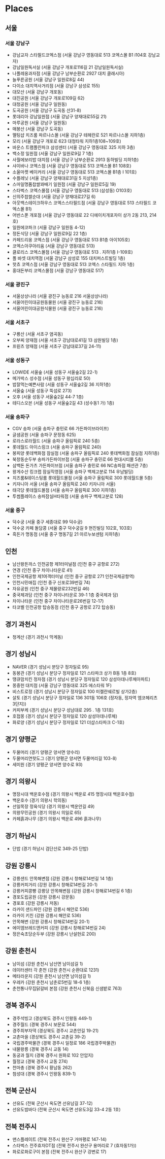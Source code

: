 # Places
## 서울
### 서울 강남구
* 강남교자 스타필드코엑스점 (서울 강남구 영동대로 513 코엑스몰 B1 i104호 강남교자)
* 강남일원독서실 (서울 강남구 개포로116길 21 강남일원독서실)
* 나폴레옹과자점 (서울 강남구 남부순환로 2927 대치 클래시아)
* 늘푸른공원 (서울 강남구 일원로8길 44)
* 다이소 대치역사거리점 (서울 강남구 삼성로 155)
* 대모산 (서울 강남구 개포동)
* 대진공원 (서울 강남구 개포로109길 62)
* 대청공원 (서울 강남구 일원동)
* 도곡공원 (서울 강남구 도곡동 산31-8)
* 롯데리아 강남일원점 (서울 강남구 양재대로55길 21)
* 마루공원 (서울 강남구 일원동)
* 매봉산 (서울 강남구 도곡동)
* 멜팅샵 치즈룸 파르나스몰 (서울 강남구 테헤란로 521 파르나스몰 지하1층)
* 모리 (서울 강남구 개포로 623 대청타워 지하1층108~109호)
* 바운스 트램폴린파크 삼성센터 (서울 강남구 영동대로 325 지하 3층)
* 백소정 일원점 (서울 강남구 일원로9길 7 1층)
* 사월에보리밥 대치점 (서울 강남구 남부순환로 2913 동하빌딩 지하1층)
* 샤이바나 코엑스점 (서울 강남구 영동대로 513 코엑스몰 B1 108호)
* 소울마켓 베이커리 (서울 강남구 영동대로 513 코엑스몰 B1층 I 101호)
* 수플레닛 (서울 강남구 양재대로31길 5 지상1층)
* 스마일명품찹쌀꽈배기 일원점 (서울 강남구 일원로5길 19)
* 스타벅스 코엑스몰점 (서울 강남구 영동대로 513 (삼성동) O103호)
* 신의주찹쌀순대 (서울 강남구 양재대로27길 6)
* 아웃백스테이크하우스 코엑스스타필드점 (서울 강남구 영동대로 513 스타필드 코엑스몰 B1)
* 어반스푼 개포점 (서울 강남구 영동대로 22 디에이치개포자이 상가 2동 213, 214호)
* 일원에코파크 (서울 강남구 일원동 4-12)
* 정돈식당 (서울 강남구 일원로9길 22 1층)
* 카페드리옹 코엑스점 (서울 강남구 영동대로 513 B1층 아이105호)
* 코엑스아쿠아리움 (서울 강남구 영동대로 513)
* 클로리스 코엑스몰점 (서울 강남구 영동대로 513 . 지하1층 I-109호)
* 폴 바셋 대치역점 (서울 강남구 삼성로 155 대치퍼스트빌딩 1층)
* 핫쵸 코엑스점 (서울 강남구 영동대로 513 코엑스 스타필드 지하 1층)
* 홍대돈부리 코엑스몰점 (서울 강남구 영동대로 517)

### 서울 광진구
* 서울상상나라 (서울 광진구 능동로 216 서울상상나라)
* 서울어린이대공원동물원 (서울 광진구 능동로 216)
* 서울어린이대공원식물원 (서울 광진구 능동로 216)

### 서울 서초구
* 구룡산 (서울 서초구 염곡동)
* 오부찌 양재점 (서울 서초구 강남대로41길 13 삼원빌딩 1층)
* 프릳츠 양재점 (서울 서초구 강남대로37길 24-11)

### 서울 성동구
* LOWIDE 서울숲 (서울 성동구 서울숲2길 22-1)
* 메가박스 성수점 (서울 성동구 왕십리로 50)
* 밥잘먹는예쁜사람 (서울 성동구 서울숲2길 36 지하1층)
* 서울숲 (서울 성동구 뚝섬로 273)
* 오후 (서울 성동구 서울숲2길 44-7 1층)
* 테디스오븐 (서울 성동구 서울숲2길 43 (성수동1 가) 1층)

### 서울 송파구
* CGV 송파 (서울 송파구 충민로 66 가든파이브라이프)
* 글샘공원 (서울 송파구 문정동 625)
* 로라스로라월드 (서울 송파구 올림픽로 240 5층)
* 롯데월드 아이스링크 (서울 송파구 올림픽로 240)
* 봉피양 롯데백화점 잠실점 (서울 송파구 올림픽로 240 롯데백화점 잠실점 지하1층)
* 북창동순두부 송파가든파이브점 (서울 송파구 충민로 66 현대시티몰 5층)
* 삼백돈 돈가츠 가든파이브점 (서울 송파구 충민로 66 NC송파점 패션관 7층)
* 왕게수산 킹크랩 잠실직영점 (서울 송파구 백제고분로 114 우남빌딩)
* 치즈룸&테이스팅룸 롯데월드몰점 (서울 송파구 올림픽로 300 롯데월드몰 5층)
* 키자니아 서울 (서울 송파구 올림픽로 240 키자니아 서울)
* 태극당 롯데월드몰점 (서울 송파구 올림픽로 300 지하1층)
* 투썸플레이스 송파잠실H타워점 (서울 송파구 백제고분로 128)

### 서울 중구
* 덕수궁 (서울 중구 세종대로 99 덕수궁)
* 덕수궁 카페 돌담콩 (서울 중구 덕수궁길 9 현진빌딩 102호, 103호)
* 흑돈가 명동점 (서울 중구 명동7길 21 아르누보센텀 지하1층)

## 인천
* 남산왕돈까스 인천공항 제1터미널점 (인천 중구 공항로 272)
* 연경 (인천 중구 차이나타운로 41)
* 인천국제공항 제1여객터미널 (인천 중구 공항로 271 인천국제공항역)
* 인천시민애집 (인천 중구 신포로39번길 74)
* 자유공원 (인천 중구 제물량로232번길 46)
* 중국제과담 (인천 중구 차이나타운로 39-1 1층 중국제과 담)
* 차이나타운 (인천 중구 차이나타운로26번길 12-17)
* 타코벨 인천공항 탑승동점 (인천 중구 공항로 272 탑승동)

## 경기 과천시
* 청계산 (경기 과천시 막계동)

## 경기 성남시
* NAVER (경기 성남시 분당구 정자일로 95)
* 동봉관 (경기 성남시 분당구 정자일로 121 스타파크 상가 B동 1층 8호)
* 땡큐맘치킨 정자점 (경기 성남시 분당구 정자일로 120 삼성아데나루체아파트)
* 몽중헌 대치점 (서울 강남구 영동대로 325 에스타워 1F)
* 비스트로정 (경기 성남시 분당구 정자일로 100 미켈란쉐르빌 상가2층)
* 살토 (경기 성남시 분당구 정자일로 136 301동 106호 (정자동, 정자역 엠코헤리츠 3단지))
* 커피부케 (경기 성남시 분당구 성남대로 295 . 1층 131호)
* 호접몽 (경기 성남시 분당구 정자일로 120 삼성아데나루체)
* 화로양 (경기 성남시 분당구 정자일로 121 더샵스타파크 C-1호)

## 경기 양평군
* 두물머리 (경기 양평군 양서면 양수리)
* 두물머리연핫도그 (경기 양평군 양서면 두물머리길 103-8)
* 세미원 (경기 양평군 양서면 양수로 93)

## 경기 의왕시
* 명장시대 백운호수점 (경기 의왕시 백운로 415 명장시대 백운호수점)
* 백운호수 (경기 의왕시 학의동)
* 선일목장 정육식당 (경기 의왕시 백운안길 49)
* 의왕무민공원 (경기 의왕시 의일로 65)
* 카페흙과나무 (경기 의왕시 백운로 496 흙과나무)

## 경기 하남시
* 단밥 (경기 하남시 검단산로 349-25 단밥)

## 강원 강릉시
* 강릉샌드 안목해변점 (강원 강릉시 창해로14번길 14 1층)
* 강릉커피거리 (강원 강릉시 창해로14번길 20-1)
* 강릉커피콩빵 강릉당 안목해변점 (강원 강릉시 창해로14번길 6 1층)
* 경포도립공원 (강원 강릉시 강문동)
* 경포호 (강원 강릉시 저동)
* 라카이 샌드파인 (강원 강릉시 해안로 536)
* 라카이 키친 (강원 강릉시 해안로 536)
* 안목해변 (강원 강릉시 창해로14번길 20-1)
* 에이엠브레드앤커피 (강원 강릉시 창해로14번길 24)
* 정은숙초당순두부 (강원 강릉시 난설헌로 200)

## 강원 춘천시
* 남이섬 (강원 춘천시 남산면 남이섬길 1)
* 데이터센터 각 춘천 (강원 춘천시 순환대로 1231)
* 메타라운지 (강원 춘천시 남산면 남이섬길 1)
* 우레카 (강원 춘천시 남춘로5번길 18-6 1층)
* 춘천통나무집닭갈비 본점 (강원 춘천시 신북읍 신샘밭로 763)

## 경북 경주시
* 경주석빙고 (경상북도 경주시 인왕동 449-1)
* 경주월드 (경북 경주시 보문로 544)
* 경주최부자댁 (경상북도 경주시 교촌안길 19-21)
* 교촌마을 (경상북도 경주시 교촌길 39-2)
* 국립경주박물관 (경북 경주시 일정로 186 국립경주박물관)
* 내물왕릉 (경북 경주시 교동 14)
* 동궁과 월지 (경북 경주시 원화로 102 안압지)
* 월정교 (경북 경주시 교동 274)
* 천마총 (경북 경주시 황남동 262)
* 첨성대 (경북 경주시 인왕동 839-1)

## 전북 군산시
* 선유도 (전북 군산시 옥도면 선유남길 37-12)
* 선유도밤바다 (전북 군산시 옥도면 선유도3길 33-4 2동 1호)

## 전북 전주시
* 맨스플레이트 (전북 전주시 완산구 거마평로 147-14)
* 스타벅스 전주효자DT점 (전북 전주시 완산구 용머리로 7 (효자동1가))
* 화로로화로구이 본점 (전북 전주시 완산구 강변로 17)
